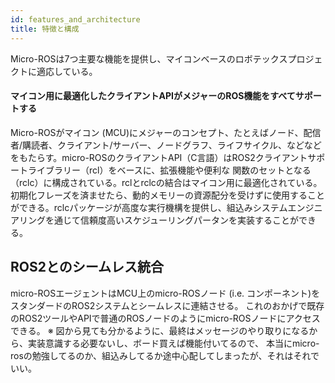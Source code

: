 ```yaml
---
id: features_and_architecture
title: 特徴と構成
---
```

  
Micro-ROSは7つ主要な機能を提供し、マイコンベースのロボテックスプロジェクトに適応している。

<h4>マイコン用に最適化したクライアントAPIがメジャーのROS機能をすべてサポートする</h4>

Micro-ROSがマイコン (MCU)にメジャーのコンセプト、たとえばノード、配信者/購読者、クライアント/サーバー、ノードグラフ、ライフサイクル、などなどをもたらす。micro-ROSのクライアントAPI（C言語）はROS2クライアントサポートライブラリー（rcl）をベースに、拡張機能や便利な
関数のセットとなる（rclc）に構成されている。rclとrclcの結合はマイコン用に最適化されている。初期化フレーズを済ませたら、動的メモリーの資源配分を受けずに使用することができる。rclcパッケージが高度な実行機構を提供し、組込みシステムエンジニアリングを通じて信頼度高いスケジューリングパータンを実装することができる。

## **ROS2とのシームレス統合**

micro-ROSエージェントはMCU上のmicro-ROSノード (i.e. コンポーネント)をスタンダードのROS2システムとシームレスに連結させる。
これのおかげで既存のROS2ツールやAPIで普通のROSノードのようにmicro-ROSノードにアクセスできる。
※ 図から見ても分かるように、最終はメッセージのやり取りになるから、実装意識する必要ないし、ボード買えば機能付いてるので、
本当にmicro-rosの勉強してるのか、組込みしてるか途中心配してしまったが、それはそれでいい。